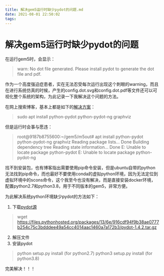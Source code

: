 ```yaml
---
title: 解决gem5运行时缺少pydot的问题.md
date: 2021-08-01 22:50:02
tags:
---
```


# 解决gem5运行时缺少pydot的问题

在运行gem5时，会显示：

> warn: No dot file generated. Please install pydot to generate the dot file and pdf.

作为一个高度强迫症患者，实在无法忍受每次运行出现这个刺眼的warning，而且在进行系统仿真的时候，产生的config.dot.svg和config.dot.pdf等文件还可以可视化整个系统的架构，为此记录一下我解决这个问题的方法。

在网上搜索博客，基本上都是如下的[解决方案](https://blog.csdn.net/mjl960108/article/details/79981794)：

> sudo apt install python-pydot python-pydot-ng graphviz 

但是运行时会事与愿违：

> root@9187b8755600:~/gem5/m5out# apt install python-pydot python-pydot-ng graphviz 
> Reading package lists... Done
> Building dependency tree
> Reading state information... Done
> E: Unable to locate package python-pydot
> E: Unable to locate package python-pydot-ng

找不到安装包，也有博客指出需要使用pip命令安装，但是ubuntu自带的python无法找到pip命令，而也最好不要使用conda的虚拟python环境，因为无法定位到虚拟环境中的scons命令，这个我至今也没有解决，而是直接安装docker环境，配置python2.7和python3.8，用于不同版本的gem5，非常方便。

为此解决系统python环境缺少pydot的方法如下：

1. 下载[pydot源](https://pypi.org/project/pydot/#files)
> wget https://files.pythonhosted.org/packages/13/6e/916cdf94f9b38ae0777b254c75c3bdddee49a54cc4014aac1460a7a172b3/pydot-1.4.2.tar.gz
2. 解压文件
3. 安装pydot
> python setup.py install (for python2.7)
> python3 setup.py install (for python3.8)

完美解决！！！
